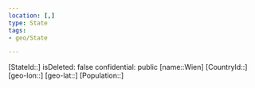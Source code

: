 ```yaml
---
location: [,]
type: State
tags:
- geo/State

---
```

[StateId::]
isDeleted: false
confidential: public
[name::Wien]
[CountryId::]
[geo-lon::]
[geo-lat::]
[Population::]

